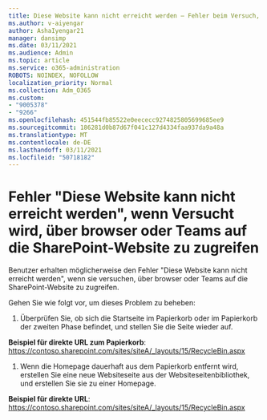 ```yaml
---
title: Diese Website kann nicht erreicht werden – Fehler beim Versuch, über browser oder Teams auf die SharePoint-Website zu zugreifen
ms.author: v-aiyengar
author: AshaIyengar21
manager: dansimp
ms.date: 03/11/2021
ms.audience: Admin
ms.topic: article
ms.service: o365-administration
ROBOTS: NOINDEX, NOFOLLOW
localization_priority: Normal
ms.collection: Adm_O365
ms.custom:
- "9005378"
- "9266"
ms.openlocfilehash: 451544fb85522e0eececc9274825805699685ee9
ms.sourcegitcommit: 186281d0b87d67f041c127d4334faa937da9a48a
ms.translationtype: MT
ms.contentlocale: de-DE
ms.lasthandoff: 03/11/2021
ms.locfileid: "50718182"
---
```

# <a name="this-site-cant-be-reached-error-when-trying-to-access-sharepoint-site-from-browser-or-teams"></a>Fehler "Diese Website kann nicht erreicht werden", wenn Versucht wird, über browser oder Teams auf die SharePoint-Website zu zugreifen

Benutzer erhalten möglicherweise den Fehler "Diese Website kann nicht erreicht werden", wenn sie versuchen, über browser oder Teams auf die SharePoint-Website zu zugreifen. 

Gehen Sie wie folgt vor, um dieses Problem zu beheben: 

1. Überprüfen Sie, ob sich die Startseite im Papierkorb oder im Papierkorb der zweiten Phase befindet, und stellen Sie die Seite wieder auf.

**Beispiel für direkte URL zum Papierkorb**: https://contoso.sharepoint.com/sites/siteA/_layouts/15/RecycleBin.aspx

1. Wenn die Homepage dauerhaft aus dem Papierkorb entfernt wird, erstellen Sie eine neue Websiteseite aus der Websiteseitenbibliothek, und erstellen Sie sie zu einer Homepage. 

**Beispiel für direkte URL**: https://contoso.sharepoint.com/sites/siteA/_layouts/15/RecycleBin.aspx